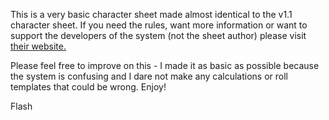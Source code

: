 This is a very basic character sheet made almost identical to the v1.1 character sheet. If you need the rules, want more information or want to support the developers of the system (not the sheet author) please visit [their website.](https://www.songofswords.net)

Please feel free to improve on this - I made it as basic as possible because the system is confusing and I dare not make any calculations or roll templates that could be wrong. Enjoy!

Flash